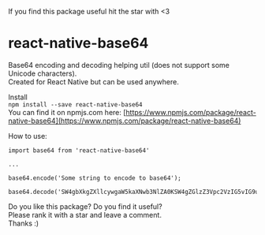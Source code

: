 If you find this package useful hit the star with <3
  
# react-native-base64
Base64 encoding and decoding helping util (does not support some Unicode characters).  
Created for React Native but can be used anywhere.

Install  
```npm install --save react-native-base64```  
You can find it on npmjs.com here: [https://www.npmjs.com/package/react-native-base64](https://www.npmjs.com/package/react-native-base64)

How to use:
```
import base64 from 'react-native-base64'

...

base64.encode('Some string to encode to base64');

base64.decode('SW4gbXkgZXllcywgaW5kaXNwb3NlZA0KSW4gZGlzZ3Vpc2VzIG5vIG9uZSBrbm93cw0KUklQIEND==')
```

Do you like this package? Do you find it useful?  
Please rank it with a star and leave a comment.  
Thanks :)
